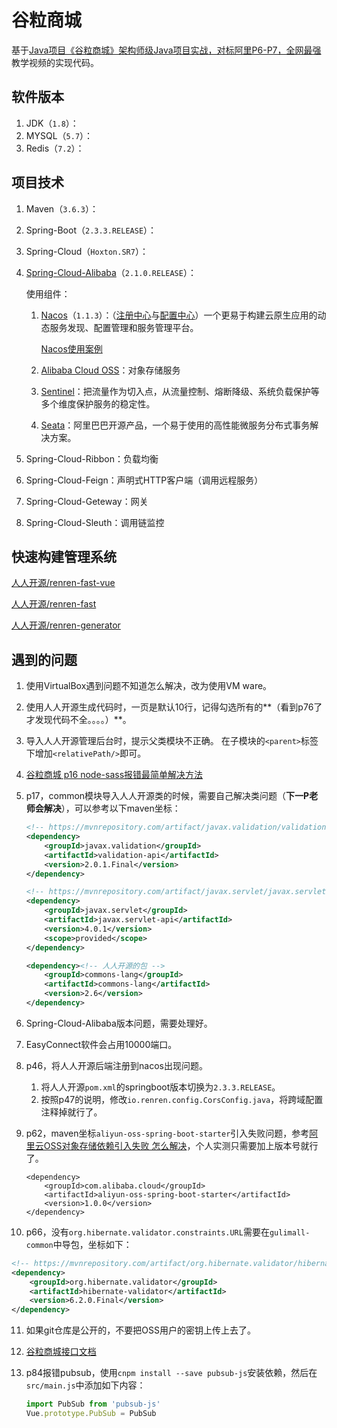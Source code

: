 # 谷粒商城

基于[Java项目《谷粒商城》架构师级Java项目实战，对标阿里P6-P7，全网最强](https://www.bilibili.com/video/BV1np4y1C7Yf)教学视频的实现代码。

## 软件版本

1. JDK（`1.8`）：
2. MYSQL（`5.7`）：
3. Redis（`7.2`）：

## 项目技术

1. Maven（`3.6.3`）：

2. Spring-Boot（`2.3.3.RELEASE`）：

3. Spring-Cloud（`Hoxton.SR7`）：

4. [Spring-Cloud-Alibaba](https://github.com/alibaba/spring-cloud-alibaba/blob/greenwich/README-zh.md)（`2.1.0.RELEASE`）：

   使用组件：

   1. [Nacos](https://github.com/alibaba/Nacos)（`1.1.3`）：（[注册中心](https://github.com/alibaba/spring-cloud-alibaba/blob/greenwich/spring-cloud-alibaba-examples/nacos-example/nacos-discovery-example/readme-zh.md)与[配置中心](https://github.com/alibaba/spring-cloud-alibaba/blob/greenwich/spring-cloud-alibaba-examples/nacos-example/nacos-config-example/readme-zh.md)）一个更易于构建云原生应用的动态服务发现、配置管理和服务管理平台。

      [Nacos使用案例](https://github.com/alibaba/spring-cloud-alibaba/blob/2023.x/spring-cloud-alibaba-examples/nacos-example/readme-zh.md)

   2. [Alibaba Cloud OSS](https://github.com/alibaba/aliyun-spring-boot/blob/master/aliyun-spring-boot-samples/aliyun-oss-spring-boot-sample/README-zh.md)：对象存储服务

   2. [Sentinel](https://github.com/alibaba/Sentinel)：把流量作为切入点，从流量控制、熔断降级、系统负载保护等多个维度保护服务的稳定性。

   3. [Seata](https://github.com/seata/seata)：阿里巴巴开源产品，一个易于使用的高性能微服务分布式事务解决方案。

5. Spring-Cloud-Ribbon：负载均衡

6. Spring-Cloud-Feign：声明式HTTP客户端（调用远程服务）

7. Spring-Cloud-Geteway：网关

8. Spring-Cloud-Sleuth：调用链监控

## 快速构建管理系统

[人人开源/renren-fast-vue](https://gitee.com/renrenio/renren-fast-vue)

[人人开源/renren-fast](https://gitee.com/renrenio/renren-fast)

[人人开源/renren-generator](https://gitee.com/renrenio/renren-generator)

## 遇到的问题

1. 使用VirtualBox遇到问题不知道怎么解决，改为使用VM ware。

2. 使用人人开源生成代码时，一页是默认10行，记得勾选所有的**（看到p76了才发现代码不全。。。。）**。

3. 导入人人开源管理后台时，提示父类模块不正确。
   在子模块的`<parent>`标签下增加`<relativePath/>`即可。

4. [谷粒商城 p16 node-sass报错最简单解决方法](https://gitee.com/renrenio/renren-fast-vue/issues/I900BR)

5. p17，common模块导入人人开源类的时候，需要自己解决类问题（**下一P老师会解决**），可以参考以下maven坐标：
   ```xml
   <!-- https://mvnrepository.com/artifact/javax.validation/validation-api -->
   <dependency>
       <groupId>javax.validation</groupId>
       <artifactId>validation-api</artifactId>
       <version>2.0.1.Final</version>
   </dependency>
   
   <!-- https://mvnrepository.com/artifact/javax.servlet/javax.servlet-api -->
   <dependency>
       <groupId>javax.servlet</groupId>
       <artifactId>javax.servlet-api</artifactId>
       <version>4.0.1</version>
       <scope>provided</scope>
   </dependency>
   
   <dependency><!-- 人人开源的包 -->
       <groupId>commons-lang</groupId>
       <artifactId>commons-lang</artifactId>
       <version>2.6</version>
   </dependency>
   ```

6. Spring-Cloud-Alibaba版本问题，需要处理好。

7. EasyConnect软件会占用10000端口。

8. p46，将人人开源后端注册到nacos出现问题。

   1. 将人人开源`pom.xml`的springboot版本切换为`2.3.3.RELEASE`。
   2. 按照p47的说明，修改`io.renren.config.CorsConfig.java`，将跨域配置注释掉就行了。

9. p62，maven坐标`aliyun-oss-spring-boot-starter`引入失败问题，参考[阿里云OSS对象存储依赖引入失败 怎么解决](https://github.com/alibaba/aliyun-spring-boot/issues/40#top)，个人实测只需要加上版本号就行了。

   ```maven
   <dependency>
       <groupId>com.alibaba.cloud</groupId>
       <artifactId>aliyun-oss-spring-boot-starter</artifactId>
       <version>1.0.0</version>
   </dependency>
   ```

10. p66，没有`org.hibernate.validator.constraints.URL`需要在`gulimall-common`中导包，坐标如下：

   ```xml
   <!-- https://mvnrepository.com/artifact/org.hibernate.validator/hibernate-validator -->
   <dependency>
       <groupId>org.hibernate.validator</groupId>
       <artifactId>hibernate-validator</artifactId>
       <version>6.2.0.Final</version>
   </dependency>
   ```

11. 如果git仓库是公开的，不要把OSS用户的密钥上传上去了。

12. [谷粒商城接口文档](https://easydoc.net/s/78237135/ZUqEdvA4/HqQGp9TI)

13. p84报错pubsub，使用`cnpm install --save pubsub-js`安装依赖，然后在`src/main.js`中添加如下内容：

    ```javascript
    import PubSub from 'pubsub-js'
    Vue.prototype.PubSub = PubSub
    ```

    
